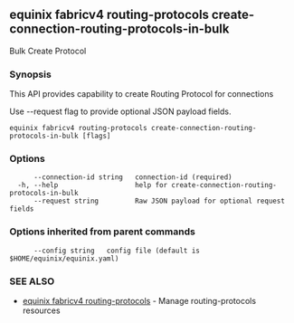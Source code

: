 ## equinix fabricv4 routing-protocols create-connection-routing-protocols-in-bulk

Bulk Create Protocol

### Synopsis

This API provides capability to create Routing Protocol for connections

Use --request flag to provide optional JSON payload fields.

```
equinix fabricv4 routing-protocols create-connection-routing-protocols-in-bulk [flags]
```

### Options

```
      --connection-id string   connection-id (required)
  -h, --help                   help for create-connection-routing-protocols-in-bulk
      --request string         Raw JSON payload for optional request fields
```

### Options inherited from parent commands

```
      --config string   config file (default is $HOME/equinix/equinix.yaml)
```

### SEE ALSO

* [equinix fabricv4 routing-protocols](equinix_fabricv4_routing-protocols.md)	 - Manage routing-protocols resources

